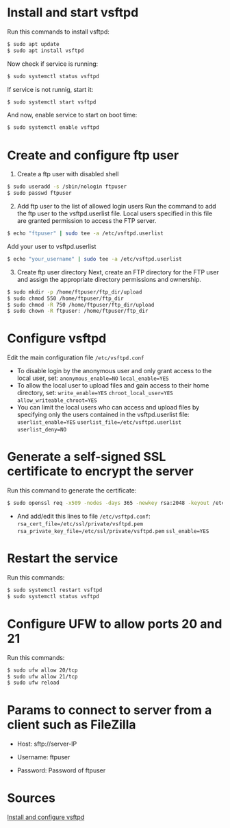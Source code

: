 # Install and start vsftpd

Run this commands to install vsftpd:

```bash
$ sudo apt update
$ sudo apt install vsftpd
```
Now check if service is running:

```bash
$ sudo systemctl status vsftpd
```

If service is not runnig, start it:

```bash
$ sudo systemctl start vsftpd
```

And now, enable service to start on boot time:

```bash
$ sudo systemctl enable vsftpd
```

# Create and configure ftp user

1. Create a ftp user with disabled shell

```bash
$ sudo useradd -s /sbin/nologin ftpuser
$ sudo passwd ftpuser
```

2. Add ftp user to the list of allowed login users
Run the command to add the ftp user to the vsftpd.userlist file. Local users specified in this file are granted permission to access the FTP server.

```bash
$ echo "ftpuser" | sudo tee -a /etc/vsftpd.userlist
```
Add your user to vsftpd.userlist

```bash
$ echo "your_username" | sudo tee -a /etc/vsftpd.userlist
```

3. Create ftp user directory
Next, create an FTP directory for the FTP user and assign the appropriate directory permissions and ownership.

```bash
$ sudo mkdir -p /home/ftpuser/ftp_dir/upload
$ sudo chmod 550 /home/ftpuser/ftp_dir
$ sudo chmod -R 750 /home/ftpuser/ftp_dir/upload
$ sudo chown -R ftpuser: /home/ftpuser/ftp_dir
```

# Configure vsftpd

Edit the main configuration file ```/etc/vsftpd.conf```
- To disable login by the anonymous user and only grant access to the local user, set:
	```anonymous_enable=NO```
	```local_enable=YES```
- To allow the local user to upload files and gain access to their home directory, set: 
	```write_enable=YES```
	```chroot_local_user=YES```
	```allow_writeable_chroot=YES```
- You can limit the local users who can access and upload files by specifying only the users contained in the vsftpd.userlist file:
	```userlist_enable=YES```
	```userlist_file=/etc/vsftpd.userlist```
	```userlist_deny=NO```

# Generate a self-signed SSL certificate to encrypt the server

Run this command to generate the certificate:
```bash
$ sudo openssl req -x509 -nodes -days 365 -newkey rsa:2048 -keyout /etc/ssl/private/vsftpd.pem -out /etc/ssl/private/vsftpd.pem
```
- And add/edit this lines to file ```/etc/vsftpd.conf```:
	```rsa_cert_file=/etc/ssl/private/vsftpd.pem```
	```rsa_private_key_file=/etc/ssl/private/vsftpd.pem```
	```ssl_enable=YES```

# Restart the service

Run this commands:
```bash
$ sudo systemctl restart vsftpd
$ sudo systemctl status vsftpd
```

# Configure UFW to allow ports 20 and 21

Run this commands:
```bash
$ sudo ufw allow 20/tcp
$ sudo ufw allow 21/tcp
$ sudo ufw reload
```

# Params to connect to server from a client such as FileZilla

- Host: sftp://server-IP

- Username: ftpuser

- Password: Password of ftpuser

# Sources

[Install and configure vsftpd](https://linuxopsys.com/topics/install-vsftpd-ftp-server-on-debian?utm_content=cmp-true)